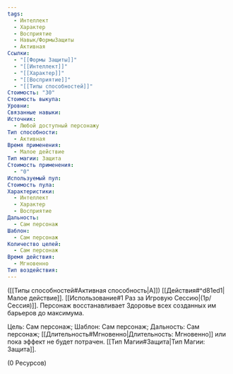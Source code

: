 ```yaml
---
tags:
  - Интеллект
  - Характер
  - Восприятие
  - Навык/ФормыЗащиты
  - Активная
Ссылки:
  - "[[Формы Защиты]]"
  - "[[Интеллект]]"
  - "[[Характер]]"
  - "[[Восприятие]]"
  - "[[Типы способностей]]"
Стоимость: "30"
Стоимость выкупа: 
Уровни: 
Связанные навыки: 
Источник:
  - Любой доступный персонажу
Тип способности:
  - Активная
Время применения:
  - Малое действие
Тип магии: Защита
Стоимость применения:
  - "0"
Используемый пул: 
Стоимость пула: 
Характеристики:
  - Интеллект
  - Характер
  - Восприятие
Дальность:
  - Сам персонаж
Шаблон:
  - Сам персонаж
Количество целей:
  - Сам персонаж
Время действия:
  - Мгновенно
Тип воздействия:
---
```

([[Типы способностей#Активная способность|А]]) [[Действия#^d81ed1|Малое действие]]. [[Использование#1 Раз за Игровую Сессию|(1р/Сессия)]]. 
Персонаж восстанавливает Здоровье всех созданных им барьеров до максимума.   

Цель: Сам персонаж; Шаблон: Сам персонаж; Дальность: Сам персонаж; [[Длительность#Мгновенно|Длительность: Мгновенно]] или пока эффект не будет потрачен. [[Тип Магии#Защита|Тип Магии: Защита]].

(0 Ресурсов)
